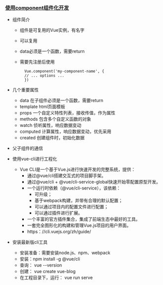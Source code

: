 ### [使用component组件化开发](vue-learn/05-component.html) ###
- 组件简介
	- 组件是可复用的Vue实例，有名字
	- 可以复用
	- data必须是一个函数，需要return
	- 需要先注册后使用

			Vue.component('my-component-name', {
			// ... options ...
			})
- 几个重要属性
	- data		在子组件必须是一个函数，需要return
	- template	html页面模板
	- props		一个自定义特性列表，接收传值，作为属性
	- methods	包含多个自定义函数的对象
	- watch		侦听属性，响应数据变动
	- computed	计算属性，响应数据变动，优先采用
	- created	创建组件时，初始化数据
- 父子组件的通信
- 使用vue-cli进行工程化
	- Vue CLI是一个基于Vue.js进行快速开发的完整系统，提供：
		- 通过@vue/cli搭建交互式的项目脚手架。
		- 通过@vue/cli + @vue/cli-service-global快速开始零配置原型开发。
		- 一个运行时依赖（@vue/cli-service），该依赖：
			- 可升级；
			- 基于webpack构建，并带有合理的默认配置；
			- 可以通过项目内的配置文件进行配置；
			- 可以通过插件进行扩展。
		- 一个丰富的官方插件集合，集成了前端生态中最好的工具。
		- 一套完全图形化的构建和管理Vue.js项目的用户界面。
		- https：//cli.vuejs.org/zh/guide/

- 安装最新版cli工具
	- 安装准备：需要安装node.js、npm、webpack
	- 安装：npm install -g @vue/cli
	- 查询： vue --version
	- 创建： vue create vue-blog
	- 在工程目录下，运行： vue run serve